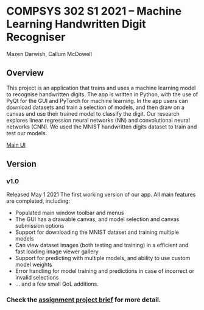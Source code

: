 # COMPSYS 302 S1 2021 – Machine Learning Handwritten Digit Recogniser
Mazen Darwish, Callum McDowell

## Overview
This project is an application that trains and uses a machine learning model to recognise handwritten digits. 
The app is written in Python, with the use of PyQt for the GUI and PyTorch for machine learning. 
In the app users can download datasets and train a selection of models, and then draw on a canvas and use their trained model to classify the digit. 
Our research explores linear regression neural networks (NN) and convolutional neural networks (CNN).
We used the MNIST handwritten digits dataset to train and test our models.

[Main UI](./resources/Media/CentralWidget.png)

## Version
### v1.0
Released May 1 2021
The first working version of our app. All main features are completed, including:
- Populated main window toolbar and menus
- The GUI has a drawable canvas, and model selection and canvas submission options
- Support for downloading the MNIST dataset and training multiple models
- Can view dataset images (both testing and training) in a efficient and fast loading image viewer gallery
- Support for predicting with multiple models, and ability to use custom model weights
- Error handling for model training and predictions in case of incorrect or invalid selections
- ... and a few small QoL additions.


### Check the [assignment project brief](CS302_2021_Project_Brief.pdf) for more detail.